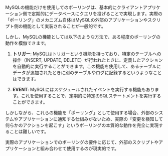 MySQLの機能だけを使用してのポーリングは、基本的にクライアントアプリケーション側で定期的にデータベースにクエリを投げることで実現します。実際の「ポーリング」のメカニズム自体はMySQLの外部のアプリケーションやスクリプト側の機能として実装されることが一般的です。

しかし、MySQLの機能としては以下のような方法で、ある程度のポーリングの動作を模倣できます。

1. **トリガー**: MySQLはトリガーという機能を持っており、特定のテーブルへの操作（INSERT, UPDATE, DELETE）が行われたときに、定義したアクションを自動的に実行することができます。この機能を使用して、あるテーブルにデータが追加されたときに別のテーブルやログに記録するというようなことはできます。

2. **EVENT**: MySQLにはスケジュールされたイベントを実行する機能もあります。これを使用することで、定期的に特定のSQLステートメントを実行することができます。

しかしながら、これらの機能を「ポーリング」として使用する場合、外部のシステムやアプリケーションに通知する仕組みがないため、実際の「変更を検知して何らかのアクションを起こす」というポーリングの本質的な動作を完全に実現することは難しいです。

実際のアプリケーションでのポーリングの要件に応じて、外部のスクリプトやアプリケーションと組み合わせて使用するのが現実的です。
